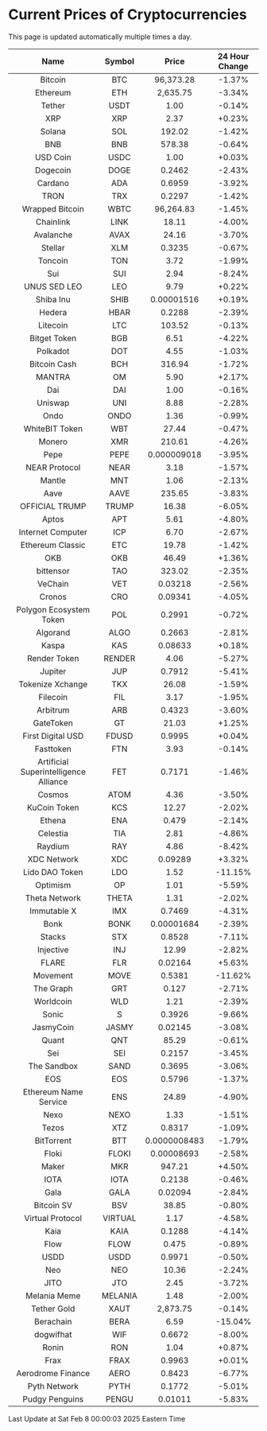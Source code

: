# Current Prices of Cryptocurrencies
This page is updated automatically multiple times a day.

| Name | Symbol | Price | 24 Hour Change |
| :---: |:---:| :---: | :---: |
| Bitcoin | BTC | 96,373.28 | -1.37% |
| Ethereum | ETH | 2,635.75 | -3.34% |
| Tether | USDT | 1.00 | -0.14% |
| XRP | XRP | 2.37 | +0.23% |
| Solana | SOL | 192.02 | -1.42% |
| BNB | BNB | 578.38 | -0.64% |
| USD Coin | USDC | 1.00 | +0.03% |
| Dogecoin | DOGE | 0.2462 | -2.43% |
| Cardano | ADA | 0.6959 | -3.92% |
| TRON | TRX | 0.2297 | -1.42% |
| Wrapped Bitcoin | WBTC | 96,264.83 | -1.45% |
| Chainlink | LINK | 18.11 | -4.00% |
| Avalanche | AVAX | 24.16 | -3.70% |
| Stellar | XLM | 0.3235 | -0.67% |
| Toncoin | TON | 3.72 | -1.99% |
| Sui | SUI | 2.94 | -8.24% |
| UNUS SED LEO | LEO | 9.79 | +0.22% |
| Shiba Inu | SHIB | 0.00001516 | +0.19% |
| Hedera | HBAR | 0.2288 | -2.39% |
| Litecoin | LTC | 103.52 | -0.13% |
| Bitget Token | BGB | 6.51 | -4.22% |
| Polkadot | DOT | 4.55 | -1.03% |
| Bitcoin Cash | BCH | 316.94 | -1.72% |
| MANTRA | OM | 5.90 | +2.17% |
| Dai | DAI | 1.00 | -0.16% |
| Uniswap | UNI | 8.88 | -2.28% |
| Ondo | ONDO | 1.36 | -0.99% |
| WhiteBIT Token | WBT | 27.44 | -0.47% |
| Monero | XMR | 210.61 | -4.26% |
| Pepe | PEPE | 0.000009018 | -3.95% |
| NEAR Protocol | NEAR | 3.18 | -1.57% |
| Mantle | MNT | 1.06 | -2.13% |
| Aave | AAVE | 235.65 | -3.83% |
| OFFICIAL TRUMP | TRUMP | 16.38 | -6.05% |
| Aptos | APT | 5.61 | -4.80% |
| Internet Computer | ICP | 6.70 | -2.67% |
| Ethereum Classic | ETC | 19.78 | -1.42% |
| OKB | OKB | 46.49 | +1.36% |
| bittensor | TAO | 323.02 | -2.35% |
| VeChain | VET | 0.03218 | -2.56% |
| Cronos | CRO | 0.09341 | -4.05% |
| Polygon Ecosystem Token | POL | 0.2991 | -0.72% |
| Algorand | ALGO | 0.2663 | -2.81% |
| Kaspa | KAS | 0.08633 | +0.18% |
| Render Token | RENDER | 4.06 | -5.27% |
| Jupiter | JUP | 0.7912 | -5.41% |
| Tokenize Xchange | TKX | 26.08 | -1.59% |
| Filecoin | FIL | 3.17 | -1.95% |
| Arbitrum | ARB | 0.4323 | -3.60% |
| GateToken | GT | 21.03 | +1.25% |
| First Digital USD | FDUSD | 0.9995 | +0.04% |
| Fasttoken | FTN | 3.93 | -0.14% |
| Artificial Superintelligence Alliance | FET | 0.7171 | -1.46% |
| Cosmos | ATOM | 4.36 | -3.50% |
| KuCoin Token | KCS | 12.27 | -2.02% |
| Ethena | ENA | 0.479 | -2.14% |
| Celestia | TIA | 2.81 | -4.86% |
| Raydium | RAY | 4.86 | -8.42% |
| XDC Network | XDC | 0.09289 | +3.32% |
| Lido DAO Token | LDO | 1.52 | -11.15% |
| Optimism | OP | 1.01 | -5.59% |
| Theta Network | THETA | 1.31 | -2.02% |
| Immutable X | IMX | 0.7469 | -4.31% |
| Bonk | BONK | 0.00001684 | -2.39% |
| Stacks | STX | 0.8528 | -7.11% |
| Injective | INJ | 12.99 | -2.82% |
| FLARE | FLR | 0.02164 | +5.63% |
| Movement | MOVE | 0.5381 | -11.62% |
| The Graph | GRT | 0.127 | -2.71% |
| Worldcoin | WLD | 1.21 | -2.39% |
| Sonic | S | 0.3926 | -9.66% |
| JasmyCoin | JASMY | 0.02145 | -3.08% |
| Quant | QNT | 85.29 | -0.61% |
| Sei | SEI | 0.2157 | -3.45% |
| The Sandbox | SAND | 0.3695 | -3.06% |
| EOS | EOS | 0.5796 | -1.37% |
| Ethereum Name Service | ENS | 24.89 | -4.90% |
| Nexo | NEXO | 1.33 | -1.51% |
| Tezos | XTZ | 0.8317 | -1.09% |
| BitTorrent | BTT | 0.0000008483 | -1.79% |
| Floki | FLOKI | 0.00008693 | -2.58% |
| Maker | MKR | 947.21 | +4.50% |
| IOTA | IOTA | 0.2138 | -0.46% |
| Gala | GALA | 0.02094 | -2.84% |
| Bitcoin SV | BSV | 38.85 | -0.80% |
| Virtual Protocol | VIRTUAL | 1.17 | -4.58% |
| Kaia | KAIA | 0.1288 | -4.14% |
| Flow | FLOW | 0.475 | -0.89% |
| USDD | USDD | 0.9971 | -0.50% |
| Neo | NEO | 10.36 | -2.24% |
| JITO | JTO | 2.45 | -3.72% |
| Melania Meme | MELANIA | 1.48 | -2.00% |
| Tether Gold | XAUT | 2,873.75 | -0.14% |
| Berachain | BERA | 6.59 | -15.04% |
| dogwifhat | WIF | 0.6672 | -8.00% |
| Ronin | RON | 1.04 | +0.87% |
| Frax | FRAX | 0.9963 | +0.01% |
| Aerodrome Finance | AERO | 0.8423 | -6.77% |
| Pyth Network | PYTH | 0.1772 | -5.01% |
| Pudgy Penguins | PENGU | 0.01011 | -5.83% |

Last Update at Sat Feb  8 00:00:03 2025 Eastern Time